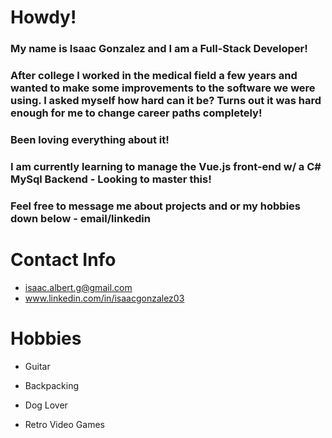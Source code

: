 # Howdy!

### My name is Isaac Gonzalez and I am a Full-Stack Developer! 

### After college I worked in the medical field a few years and wanted to make some improvements to the software we were using.  I asked myself how hard can it be? Turns out it was hard enough for me to change career paths completely!

### Been loving everything about it!

### I am currently learning to manage the Vue.js front-end w/ a C# MySql Backend - Looking to master this!

### Feel free to message me about projects and or my hobbies down below - email/linkedin

# Contact Info

- isaac.albert.g@gmail.com
- www.linkedin.com/in/isaacgonzalez03

# Hobbies

- Guitar

- Backpacking

- Dog Lover

- Retro Video Games
